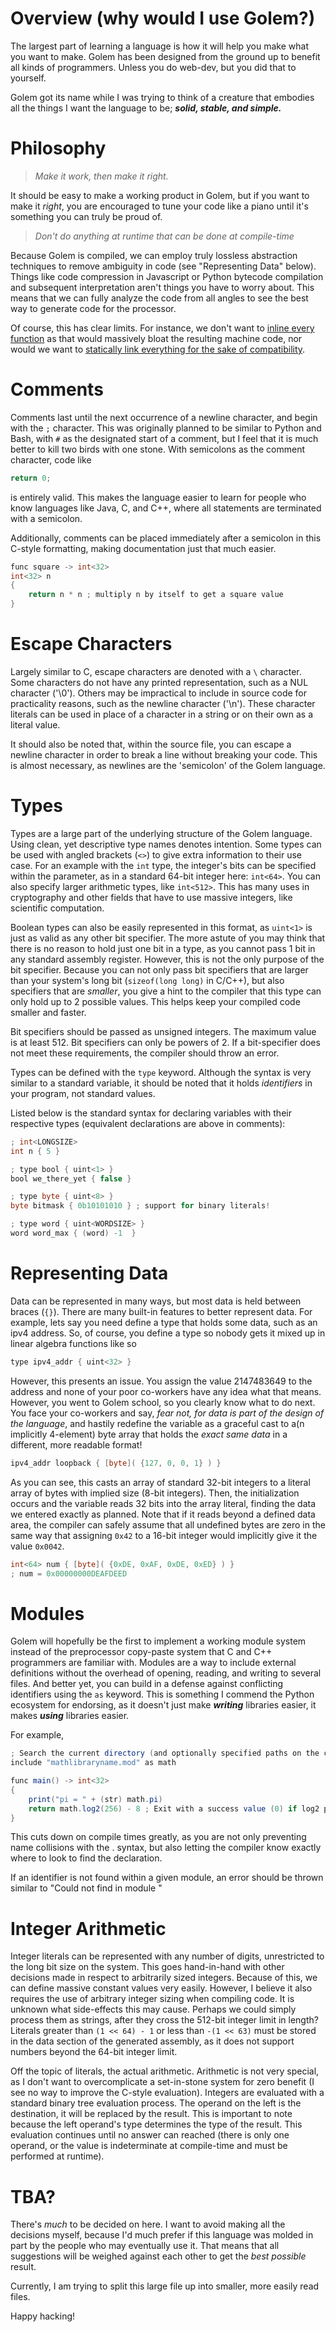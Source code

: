 # Overview (why would I use Golem?)
The largest part of learning a language is how it will help you make what you want to make.
Golem has been designed from the ground up to benefit all kinds of programmers. Unless you do web-dev, but you did that to yourself.

Golem got its name while I was trying to think of a creature that embodies all the things I want the language to be; ***solid, stable, and simple.***

# Philosophy
> *Make it work, then make it right.*

It should be easy to make a working product in Golem, but if you want to make it *right*,
you are encouraged to tune your code like a piano until it's something you can truly be proud of.

> *Don't do anything at runtime that can be done at compile-time*

Because Golem is compiled, we can employ truly lossless abstraction techniques to remove ambiguity in code (see "Representing Data" below).
Things like code compression in Javascript or Python bytecode compilation and subsequent interpretation aren't things you have to worry about.
This means that we can fully analyze the code from all angles to see the best way to generate code for the processor.

Of course, this has clear limits. For instance, we don't want to [inline every function](https://en.wikipedia.org/wiki/C%2B%2B_classes) as that would massively bloat the resulting machine code,
nor would we want to [statically link everything for the sake of compatibility](https://en.wikipedia.org/wiki/Go_(programming_language)).

# Comments
Comments last until the next occurrence of a newline character, and begin with the `;` character. This was originally planned to be similar to Python and Bash, with `#` as the designated start of a comment, but I feel that it is much better to kill two birds with one stone. With semicolons as the comment character, code like
```cpp
return 0;
```
is entirely valid. This makes the language easier to learn for people who know languages like Java, C, and C++, where all statements are terminated with a semicolon.

Additionally, comments can be placed immediately after a semicolon in this C-style formatting, making documentation just that much easier.
```cpp
func square -> int<32>
int<32> n
{
    return n * n ; multiply n by itself to get a square value
}
```

# Escape Characters
Largely similar to C, escape characters are denoted with a `\` character. Some characters do not have any printed representation, such as a NUL character ('\0').
Others may be impractical to include in source code for practicality reasons, such as the newline character ('\n').
These character literals can be used in place of a character in a string or on their own as a literal value.

It should also be noted that, within the source file, you can escape a newline character in order to break a line without breaking your code.
This is almost necessary, as newlines are the 'semicolon' of the Golem language.

# Types
Types are a large part of the underlying structure of the Golem language. Using clean, yet descriptive type names denotes intention.
Some types can be used with angled brackets (`<>`) to give extra information to their use case.
For an example with the `int` type, the integer's bits can be specified within the parameter, as in a standard 64-bit integer here: `int<64>`.
You can also specify larger arithmetic types, like `int<512>`. This has many uses in cryptography and other fields that have to use massive integers, like scientific computation.

Boolean types can also be easily represented in this format, as `uint<1>` is just as valid as any other bit specifier. The more astute of you may think that there is no reason to hold just one
bit in a type, as you cannot pass 1 bit in any standard assembly register. However, this is not the only purpose of the bit specifier.
Because you can not only pass bit specifiers that are larger than your system's long bit (`sizeof(long long)` in C/C++),
but also specifiers that are *smaller*, you give a hint to the compiler that this type can only hold up to 2 possible values. This helps keep your compiled code smaller and faster.

Bit specifiers should be passed as unsigned integers. The maximum value is at least 512. Bit specifiers can only be powers of 2.
If a bit-specifier does not meet these requirements, the compiler should throw an error.

Types can be defined with the `type` keyword. Although the syntax is very similar to a standard variable, it should be noted that it holds *identifiers* in your program, not standard values.

Listed below is the standard syntax for declaring variables with their respective types
(equivalent declarations are above in comments):
```java
; int<LONGSIZE>
int n { 5 }

; type bool { uint<1> }
bool we_there_yet { false }

; type byte { uint<8> }
byte bitmask { 0b10101010 } ; support for binary literals!

; type word { uint<WORDSIZE> }
word word_max { (word) -1  }
```

# Representing Data
Data can be represented in many ways, but most data is held between braces (`{}`). There are many built-in features to better represent data.
For example, lets say you need define a type that holds some data, such as an ipv4 address. So, of course, you define a type so nobody gets it mixed up in linear algebra functions like so
```java
type ipv4_addr { uint<32> }
```
However, this presents an issue. You assign the value 2147483649 to the address and none of your poor co-workers have any idea what that means. However, you went to Golem school, so you clearly know what to do next. You face your co-workers and say, *fear not, for data is part of the design of the language*, and hastily redefine the variable as a graceful cast to a(n implicitly 4-element) byte array that holds the *exact same data* in a different, more readable format!
```java
ipv4_addr loopback { [byte]( {127, 0, 0, 1} ) }
```
As you can see, this casts an array of standard 32-bit integers to a literal array of bytes with implied size (8-bit integers).
Then, the initialization occurs and the variable reads 32 bits into the array literal, finding the data we entered exactly as planned.
Note that if it reads beyond a defined data area, the compiler can safely assume that all undefined bytes are zero in the same way that assigning `0x42` to a 16-bit integer would implicitly give it the value `0x0042`.

```java
int<64> num { [byte]( {0xDE, 0xAF, 0xDE, 0xED} ) }
; num = 0x00000000DEAFDEED
```

# Modules
Golem will hopefully be the first to implement a working module system instead of the preprocessor copy-paste system that C and C++ programmers are familiar with.
Modules are a way to include external definitions without the overhead of opening, reading, and writing to several files.
And better yet, you can build in a defense against conflicting identifiers using the `as` keyword.
This is something I commend the Python ecosystem for endorsing, as it doesn't just make ***writing*** libraries easier, it makes ***using*** libraries easier.

For example,

```java
; Search the current directory (and optionally specified paths on the commandline) for this file 
include "mathlibraryname.mod" as math  

func main() -> int<32>
{
    print("pi = " + (str) math.pi)
    return math.log2(256) - 8 ; Exit with a success value (0) if log2 produces a valid answer (8)
}
```

This cuts down on compile times greatly, as you are not only preventing name collisions with the <module>.<function> syntax, but also letting the compiler know exactly where to look to find the declaration.

If an identifier is not found within a given module, an error should be thrown similar to "Could not find <IDENTIFIER> in module <MODULE>"

# Integer Arithmetic
Integer literals can be represented with any number of digits, unrestricted to the long bit size on the system. This goes hand-in-hand with other decisions made in respect to arbitrarily sized integers.
Because of this, we can define massive constant values very easily. However, I believe it also requires the use of arbitrary integer sizing when compiling code. It is unknown what side-effects this may cause.
Perhaps we could simply process them as strings, after they cross the 512-bit integer limit in length? Literals greater than `(1 << 64) - 1` or less than `-(1 << 63)` must be stored in the data section of the generated assembly,
as it does not support numbers beyond the 64-bit integer limit.

Off the topic of literals, the actual arithmetic. Arithmetic is not very special, as I don't want to overcomplicate a set-in-stone system for zero benefit (I see no way to improve the C-style evaluation).
Integers are evaluated with a standard binary tree evaluation process. The operand on the left is the destination, it will be replaced by the result. This is important to note because the left operand's type determines the type of the result.
This evaluation continues until no answer can reached (there is only one operand, or the value is indeterminate at compile-time and must be performed at runtime).

# TBA?
There's *much* to be decided on here. I want to avoid making all the decisions myself,
because I'd much prefer if this language was molded in part by the people who may eventually use it.
That means that all suggestions will be weighed against each other to get the *best possible* result.

Currently, I am trying to split this large file up into smaller, more easily read files.

Happy hacking!
